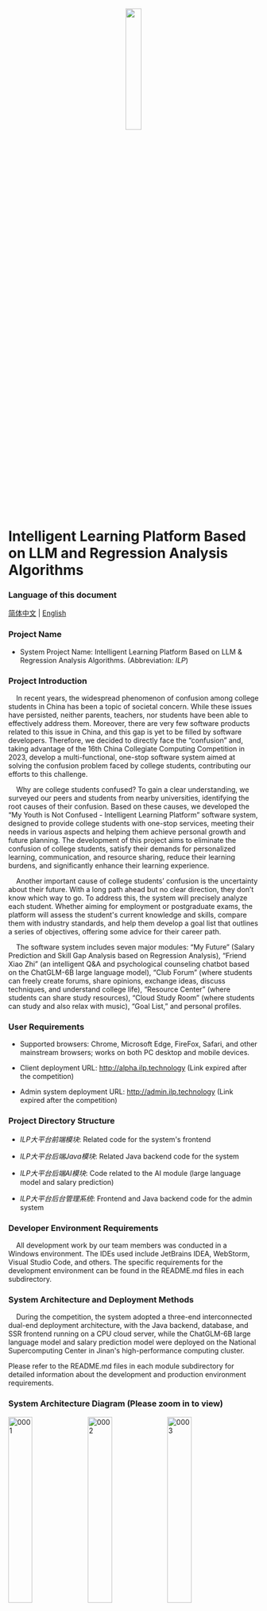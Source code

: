 <p align="center">
  <br>
  <img src="https://github.com/duyu09/Intelligent-Learning-Platform/assets/92843163/376cd821-b318-49af-ac63-fb93b645f5fb" style="width:25%;">
</p>
<br>

# Intelligent Learning Platform Based on LLM and Regression Analysis Algorithms

### Language of this document

[简体中文](https://github.com/duyu09/Intelligent-Learning-Platform/blob/main/README.md) | [English](https://github.com/duyu09/Intelligent-Learning-Platform/blob/main/README_en.md)

### Project Name

- System Project Name: Intelligent Learning Platform Based on LLM & Regression Analysis Algorithms. (Abbreviation: _ILP_)

### Project Introduction

&nbsp;&nbsp;&nbsp;&nbsp;In recent years, the widespread phenomenon of confusion among college students in China has been a topic of societal concern. While these issues have persisted, neither parents, teachers, nor students have been able to effectively address them. Moreover, there are very few software products related to this issue in China, and this gap is yet to be filled by software developers. Therefore, we decided to directly face the “confusion” and, taking advantage of the 16th China Collegiate Computing Competition in 2023, develop a multi-functional, one-stop software system aimed at solving the confusion problem faced by college students, contributing our efforts to this challenge.

&nbsp;&nbsp;&nbsp;&nbsp;Why are college students confused? To gain a clear understanding, we surveyed our peers and students from nearby universities, identifying the root causes of their confusion. Based on these causes, we developed the “My Youth is Not Confused - Intelligent Learning Platform” software system, designed to provide college students with one-stop services, meeting their needs in various aspects and helping them achieve personal growth and future planning. The development of this project aims to eliminate the confusion of college students, satisfy their demands for personalized learning, communication, and resource sharing, reduce their learning burdens, and significantly enhance their learning experience.

&nbsp;&nbsp;&nbsp;&nbsp;Another important cause of college students’ confusion is the uncertainty about their future. With a long path ahead but no clear direction, they don’t know which way to go. To address this, the system will precisely analyze each student. Whether aiming for employment or postgraduate exams, the platform will assess the student's current knowledge and skills, compare them with industry standards, and help them develop a goal list that outlines a series of objectives, offering some advice for their career path.

&nbsp;&nbsp;&nbsp;&nbsp;The software system includes seven major modules: “My Future” (Salary Prediction and Skill Gap Analysis based on Regression Analysis), “Friend Xiao Zhi” (an intelligent Q&A and psychological counseling chatbot based on the ChatGLM-6B large language model), “Club Forum” (where students can freely create forums, share opinions, exchange ideas, discuss techniques, and understand college life), “Resource Center” (where students can share study resources), “Cloud Study Room” (where students can study and also relax with music), “Goal List,” and personal profiles.

### User Requirements

- Supported browsers: Chrome, Microsoft Edge, FireFox, Safari, and other mainstream browsers; works on both PC desktop and mobile devices.

- Client deployment URL: http://alpha.ilp.technology (Link expired after the competition)

- Admin system deployment URL: http://admin.ilp.technology (Link expired after the competition)

### Project Directory Structure

- *ILP大平台前端模块*: Related code for the system's frontend

- *ILP大平台后端Java模块*: Related Java backend code for the system

- *ILP大平台后端AI模块*: Code related to the AI module (large language model and salary prediction)

- *ILP大平台后台管理系统*: Frontend and Java backend code for the admin system

### Developer Environment Requirements

&nbsp;&nbsp;&nbsp;&nbsp;All development work by our team members was conducted in a Windows environment. The IDEs used include JetBrains IDEA, WebStorm, Visual Studio Code, and others. The specific requirements for the development environment can be found in the README.md files in each subdirectory.

### System Architecture and Deployment Methods

&nbsp;&nbsp;&nbsp;&nbsp;During the competition, the system adopted a three-end interconnected dual-end deployment architecture, with the Java backend, database, and SSR frontend running on a CPU cloud server, while the ChatGLM-6B large language model and salary prediction model were deployed on the National Supercomputing Center in Jinan's high-performance computing cluster.

Please refer to the README.md files in each module subdirectory for detailed information about the development and production environment requirements.

### System Architecture Diagram (Please zoom in to view)

<img alt="0001" src="https://github.com/duyu09/Intelligent-Learning-Platform/assets/92843163/09eddf2e-cd1d-4484-b1a8-65acc708abdb" style="width:31%;">

<img alt="0002" src="https://github.com/duyu09/Intelligent-Learning-Platform/assets/92843163/830b901e-d148-486b-8938-103de46c389c" style="width:31%;">

<img alt="0003" src="https://github.com/duyu09/Intelligent-Learning-Platform/assets/92843163/6239dd60-4764-4102-8396-3ca784863a0c" style="width:31%;">

### Frontend Screenshots of the System (Please zoom in to view)

&nbsp;&nbsp;&nbsp;&nbsp;The following are screenshots of the ILP platform’s frontend interface, including login, homepage, "My Future" salary prediction system, Xiao Zhi chatbot, resource sharing platform, and cloud study room modules. Due to repository size limits and time constraints, not all module interfaces are shown.

<img alt="0004" src="https://github.com/duyu09/Intelligent-Learning-Platform/assets/92843163/c5af57cd-f877-40af-a4c2-acfd703ee0fc" style="width:31%;">

<img alt="0005" src="https://github.com/duyu09/Intelligent-Learning-Platform/assets/92843163/56daa734-4c81-4812-a315-ce6bcff3cfdc" style="width:31%;">

<img alt="0006" src="https://github.com/duyu09/Intelligent-Learning-Platform/assets/92843163/a799f2d1-c485-4317-9404-4d68453c8eb8" style="width:31%;">

<img alt="0007" src="https://github.com/duyu09/Intelligent-Learning-Platform/assets/92843163/594cd8ac-b410-472b-bd69-65940b5fe7e9" style="width:31%;">

<img alt="0008" src="https://github.com/duyu09/Intelligent-Learning-Platform/assets/92843163/25b9aea7-a774-4f29-a717-f657a623d6d2" style="width:31%;">

<img alt="0009" src="https://github.com/duyu09/Intelligent-Learning-Platform/assets/92843163/80cc653a-a10f-451e-860b-c5487a8b72ea" style="width:31%;">

### Developer and Copyright Statement

&copy; 2023 *Intelligent Learning Platform Based on LLM and Regression Analysis Algorithms* Project Research and Development Team.

(Called: Intelligent Learning Platform Project Development Team in other documents)

_Copyright &copy; 2023 Intelligent Learning Platform Developer Team._

- Team Members (3 members):

  - Yu DU (No.202103180009), Faculty of Computer Science and Technology, QLU(SDAS).
  
  - Qinglong LI (No.202103180027), Faculty of Computer Science and Technology, QLU(SDAS).
  
  - Hongtai YUAN (No.202101020029), Faculty of Computer Science and Technology, QLU(SDAS).

- Supervisors:

  - Ruixiang JIA, Department of Software Engineering, QLU(SDAS).
  
  - Di WANG, National Supercomputing Center in Jinan, Shandong Computer Science Center.

The ILP software system follows the <b><i>GNU AGPL v3.0</i></b> open-source license. Users of the software code should read the following statement:

*The following translation is for reference only. The final version is in Chinese.*

- __*This project participated in the 16th Chinese Collegiate Computing Competition (CCCC, 4C) in 2023.*__

- __*Any individual or organization must comply with the AGPL-v3.0 license: it prohibits closed-source commercial use or participation in any form of competition with closed-source components. Those using any part of the code are required to display the copyright notice in development documentation, distribution, and reference the location of code resources. Violations will result in penalties and legal proceedings.*__

- __*By cloning or obtaining any portion of the source code, you acknowledge and fully understand the AGPL-v3.0 license terms.*__

------

### ILP Software System Explanation and Demo Video

https://github.com/duyu09/Intelligent-Learning-Platform/assets/92843163/959649da-8741-4d1a-946c-1e94b5d67d45

------

### Special Thanks

<b>Qilu University of Technology (Shandong Academy of Sciences).</b>

<img src="https://user-images.githubusercontent.com/92843163/229986960-05c91bf5-e08e-4bd3-89a4-deee3d2dbc6d.svg" style="width:55%;border-radius:20px;">

<b>Faculty of Computer Science and Technology, Shandong Provincial Computer Center (National Supercomputing Center in Jinan).</b>

<img src="https://github.com/duyu09/Intelligent-Learning-Platform/assets/92843163/3a31a937-804f-4230-9585-b437430ac950" style="width:55%;border-radius:20px;">
<br><br>

<b>Qilu University of Technology Developer Association (Shandong Academy of Sciences).</b>

<img src="https://github.com/duyu09/Intelligent-Learning-Platform/assets/92843163/7a554ca6-49b8-4099-b214-4c4ceff7c9a3" style="width:55%;border-radius:20px;">

### Links

- Qilu University of Technology (Shandong Academy of Sciences) [https://www.qlu.edu.cn/](https://www.qlu.edu.cn/)
  
- Shandong Provincial Computer Center (National Supercomputing Center in Jinan) [https://www.nsccjn.cn/](https://www.nsccjn.cn/)

- Faculty of Computer Science and Technology, Qilu University of Technology [http://jsxb.scsc.cn/](http://jsxb.scsc.cn/)

- DuYu’s GitHub Account [https://github.com/duyu09/](https://github.com/duyu09/)

### Visitor Statistics

<div><b>Number of Total Visits (All of Duyu09's GitHub Projects): </b><br><img src="https://profile-counter.glitch.me/duyu09/count.svg" /></div> 

<div><b>Number of Total Visits (Intelligent Learning Platform <i><b>ILP</b></i>): </b><br><img src="https://profile-counter.glitch.me/duyu09-ILP/count.svg" /></div> 
